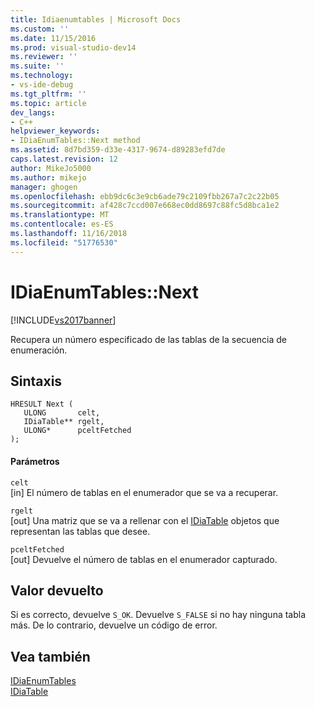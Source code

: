```yaml
---
title: Idiaenumtables | Microsoft Docs
ms.custom: ''
ms.date: 11/15/2016
ms.prod: visual-studio-dev14
ms.reviewer: ''
ms.suite: ''
ms.technology:
- vs-ide-debug
ms.tgt_pltfrm: ''
ms.topic: article
dev_langs:
- C++
helpviewer_keywords:
- IDiaEnumTables::Next method
ms.assetid: 8d7bd359-d33e-4317-9674-d89283efd7de
caps.latest.revision: 12
author: MikeJo5000
ms.author: mikejo
manager: ghogen
ms.openlocfilehash: ebb9dc6c3e9cb6ade79c2109fbb267a7c2c22b05
ms.sourcegitcommit: af428c7ccd007e668ec0dd8697c88fc5d8bca1e2
ms.translationtype: MT
ms.contentlocale: es-ES
ms.lasthandoff: 11/16/2018
ms.locfileid: "51776530"
---
```

# <a name="idiaenumtablesnext"></a>IDiaEnumTables::Next
[!INCLUDE[vs2017banner](../../includes/vs2017banner.md)]

Recupera un número especificado de las tablas de la secuencia de enumeración.  
  
## <a name="syntax"></a>Sintaxis  
  
```cpp#  
HRESULT Next (   
   ULONG       celt,  
   IDiaTable** rgelt,  
   ULONG*      pceltFetched  
);  
```  
  
#### <a name="parameters"></a>Parámetros  
 `celt`  
 [in] El número de tablas en el enumerador que se va a recuperar.  
  
 `rgelt`  
 [out] Una matriz que se va a rellenar con el [IDiaTable](../../debugger/debug-interface-access/idiatable.md) objetos que representan las tablas que desee.  
  
 `pceltFetched`  
 [out] Devuelve el número de tablas en el enumerador capturado.  
  
## <a name="return-value"></a>Valor devuelto  
 Si es correcto, devuelve `S_OK`. Devuelve `S_FALSE` si no hay ninguna tabla más. De lo contrario, devuelve un código de error.  
  
## <a name="see-also"></a>Vea también  
 [IDiaEnumTables](../../debugger/debug-interface-access/idiaenumtables.md)   
 [IDiaTable](../../debugger/debug-interface-access/idiatable.md)



